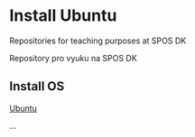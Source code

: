 # Install Ubuntu
Repositories for teaching purposes at SPOS DK

Repository pro vyuku na SPOS DK

## Install OS

[Ubuntu](https://www.ubuntu.cz/ziskat-ubuntu/stahnout-desktop/instalace/)

...